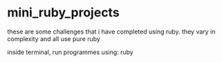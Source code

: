 # mini_ruby_projects

these are some challenges that i have completed using ruby. they vary in complexity and all use pure ruby

inside terminal, run programmes using: ruby <FILENAME>